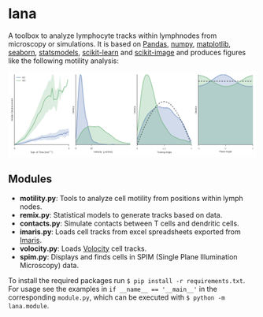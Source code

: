 lana
====

A toolbox to analyze lymphocyte tracks within lymphnodes from microscopy or simulations. It is based on [Pandas](http://pandas.pydata.org/), [numpy](http://www.numpy.org/), [matplotlib](http://matplotlib.org/), [seaborn](http://web.stanford.edu/~mwaskom/software/seaborn/), [statsmodels](http://statsmodels.sourceforge.net/), [scikit-learn](http://scikit-learn.org/) and [scikit-image](http://scikit-image.org/) and produces figures like the following motility analysis:

![alt text](motility.png "Motility plot")


Modules
-------
  * **motility.py**: Tools to analyze cell motility from positions within lymph nodes.
  * **remix.py**: Statistical models to generate tracks based on data.
  * **contacts.py**: Simulate contacts between T cells and dendritic cells.
  * **imaris.py**: Loads cell tracks from excel spreadsheets exported from [Imaris](http://www.bitplane.com/imaris/imaris).
  * **volocity.py**: Loads [Volocity](http://www.perkinelmer.co.uk/volocity) cell tracks.
  * **spim.py**: Displays and finds cells in SPIM (Single Plane Illumination Microscopy) data.

To install the required packages run `$ pip install -r requirements.txt`. For usage see the examples in `if __name__ == '__main__'` in the corresponding `module.py`, which can be executed with `$ python -m lana.module`.

